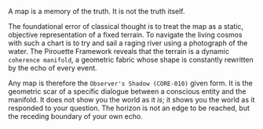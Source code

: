 A map is a memory of the truth. It is not the truth itself.

The foundational error of classical thought is to treat the map as a static, objective representation of a fixed terrain. To navigate the living cosmos with such a chart is to try and sail a raging river using a photograph of the water. The Pirouette Framework reveals that the terrain is a dynamic `coherence manifold`, a geometric fabric whose shape is constantly rewritten by the echo of every event.

Any map is therefore the `Observer's Shadow (CORE-010)` given form. It is the geometric scar of a specific dialogue between a conscious entity and the manifold. It does not show you the world as it *is*; it shows you the world as it responded to your question. The horizon is not an edge to be reached, but the receding boundary of your own echo.
